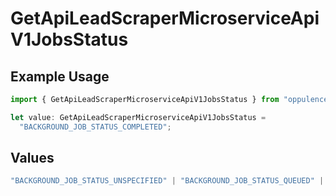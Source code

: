 # GetApiLeadScraperMicroserviceApiV1JobsStatus

## Example Usage

```typescript
import { GetApiLeadScraperMicroserviceApiV1JobsStatus } from "oppulence-backend-sdk/models/operations";

let value: GetApiLeadScraperMicroserviceApiV1JobsStatus =
  "BACKGROUND_JOB_STATUS_COMPLETED";
```

## Values

```typescript
"BACKGROUND_JOB_STATUS_UNSPECIFIED" | "BACKGROUND_JOB_STATUS_QUEUED" | "BACKGROUND_JOB_STATUS_IN_PROGRESS" | "BACKGROUND_JOB_STATUS_COMPLETED" | "BACKGROUND_JOB_STATUS_FAILED" | "BACKGROUND_JOB_STATUS_CANCELLED" | "BACKGROUND_JOB_STATUS_TIMED_OUT"
```